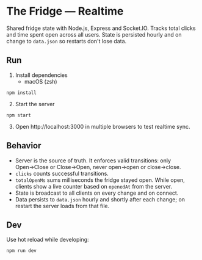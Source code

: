 # The Fridge — Realtime

Shared fridge state with Node.js, Express and Socket.IO. Tracks total clicks and time spent open across all users. State is persisted hourly and on change to `data.json` so restarts don't lose data.

## Run

1. Install dependencies
   - macOS (zsh)
```
npm install
```
2. Start the server
```
npm start
```
3. Open http://localhost:3000 in multiple browsers to test realtime sync.

## Behavior

- Server is the source of truth. It enforces valid transitions: only Open→Close or Close→Open, never open→open or close→close.
- `clicks` counts successful transitions.
- `totalOpenMs` sums milliseconds the fridge stayed open. While open, clients show a live counter based on `openedAt` from the server.
- State is broadcast to all clients on every change and on connect.
- Data persists to `data.json` hourly and shortly after each change; on restart the server loads from that file.

## Dev

Use hot reload while developing:
```
npm run dev
```
